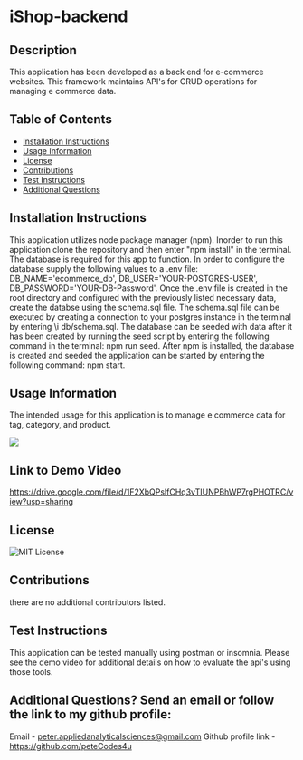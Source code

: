 # iShop-backend

## Description
This application has been developed as a back end for e-commerce websites. This framework maintains API's for CRUD operations for managing e commerce data.

## Table of Contents
- [Installation Instructions](#Installation-Instructions)
- [Usage Information](#Usage-Information)
- [License](#License)
- [Contributions](#Contributions)
- [Test Instructions](#Test-Instructions)
- [Additional Questions](#additional-questions-send-an-email-or-follow-the-link-to-my-github-profile)

## Installation Instructions
This application utilizes node package manager (npm). Inorder to run this application clone the repository and then enter "npm install" in the terminal. The database is required  for this app to function. In order to configure the database supply the following values to a .env file: DB_NAME='ecommerce_db', DB_USER='YOUR-POSTGRES-USER', DB_PASSWORD='YOUR-DB-Password'. Once the .env file is created in the root directory and configured with the previously listed necessary data, create the databse using the schema.sql file. The schema.sql file can be executed by creating a connection to your postgres instance in the terminal by entering \i db/schema.sql. The database can be seeded with data after it has been created by running the seed script by entering the following command in the terminal: npm run seed. After npm is installed, the database is created and seeded the application can be started by entering the following command: npm start.

## Usage Information
The intended usage for this application is to manage e commerce data for tag, category, and product. 

![](./images/iShopBacken_Demo.gif)

## Link to Demo Video
https://drive.google.com/file/d/1F2XbQPslfCHq3vTIUNPBhWP7rgPHOTRC/view?usp=sharing

## License
![MIT License](https://img.shields.io/badge/License-MIT-yellow.svg)

## Contributions
there are no additional contributors listed.

## Test Instructions
This application can be tested manually using postman or insomnia. Please see the demo video for additional details on how to evaluate the api's using those tools.

## Additional Questions? Send an email or follow the link to my github profile:
Email - peter.appliedanalyticalsciences@gmail.com 
Github profile link - https://github.com/peteCodes4u
